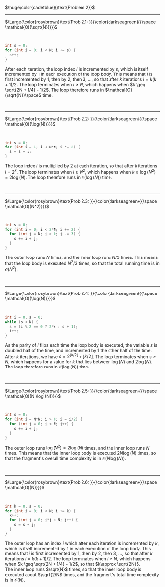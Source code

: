 $\huge\color{cadetblue}{\text{Problem 2}}$

----------------------

$\Large{\color{rosybrown}\text{Prob 2.1: }}{\color{darkseagreen}{{\space \mathcal{O}(\sqrt{N})}}}$  

<br/>

```c
int s = 0;
for (int i = 0; i < N; i += s) {
  s++;
}
```

After each iteration, the loop index $i$ is incremented by $s$, which is itself incremented by $1$ in each execution of the loop body. This means that $i$ is first incremented by $1$, then by $2$, then $3$, ..., so that after $k$ iterations $i = k(k+1)/2$. The loop terminates when $i \geq N$, which happens when $k \geq \sqrt{2N + 1/4} - 1/2$. The loop therefore runs in $\mathcal{O}(\sqrt{N})\space$ time.

<br/>

----------------------

$\Large{\color{rosybrown}\text{Prob 2.2: }}{\color{darkseagreen}{{\space \mathcal{O}(\log(N))}}}$  

<br/>

```c
int s = 0;
for (int i = 1; i < N*N; i *= 2) {
  s = s + i;
}
```

The loop index $i$ is multiplied by 2 at each iteration, so that after $k$ iterations $i = 2^k$. The loop terminates when $i \geq N^2$, which happens when $k \geq \log(N^2) = 2\log(N)$. The loop therefore runs in $\mathcal{O}(\log(N))$ time.

<br/>

----------------------

$\Large{\color{rosybrown}\text{Prob 2.3: }}{\color{darkseagreen}{{\space \mathcal{O}(N^2)}}}$  

<br/>

```c
int s = 0;
for (int i = 0; i < 2*N; i += 2) {
  for (int j = N; j > 0; j -= 3) {
    s += i + j;
  }
}
```

The outer loop runs $N$ times, and the inner loop runs $N/3$ times. This means that the loop body is executed $N^2/3$ times, so that the total running time is in $\mathcal{O}(N^2)$.

<br/>

----------------------

$\Large{\color{rosybrown}\text{Prob 2.4: }}{\color{darkseagreen}{{\space \mathcal{O}(\log(N))}}}$  

<br/>

```c
int i = 0, s = 0;
while (s < N) {
  s = (i % 2 == 0 ? 2*s : s + 1);
  i++;
}
```

As the parity of $i$ flips each time the loop body is executed, the variable $s$ is doubled half of the time, and incremented by $1$ the other half of the time.  
After $k$ iterations, we have $s = 2^{\lfloor k/2 \rfloor} + \lfloor k/2 \rfloor$. The loop terminates when $s \geq N$, which happens for a value for $k$ that lies between $\log(N)$ and $2\log(N)$. The loop therefore runs in $\mathcal{O}(\log(N))$ time.

<br/>

----------------------

$\Large{\color{rosybrown}\text{Prob 2.5: }}{\color{darkseagreen}{{\space \mathcal{O}(N \log (N))}}}$  

<br/>

```c
int s = 0;
for (int i = N*N; i > 0; i = i/2) {
  for (int j = 0; j < N; j++) {
    s += i + j;
  }
}
```

The outer loop runs $\log(N^2) = 2\log(N)$ times, and the inner loop runs $N$ times. This means that the inner loop body is executed $2N\log(N)$ times, so that the fragment's overall time complexity is in $\mathcal{O}(N\log(N))$.

<br/>

----------------------

$\Large{\color{rosybrown}\text{Prob 2.6: }}{\color{darkseagreen}{{\space \mathcal{O}(N)}}}$  

<br/>

```c
int k = 0, s = 0;
for (int i = 0; i < N; i += k) {
  k++;
  for (int j = 0; j*j < N; j++) {
    s = s + j;
  }
}
```

The outer loop has an index $i$ which after each iteration is incremented by $k$, which is itself incremented by $1$ in each execution of the loop body. This means that $i$ is first incremented by $1$, then by $2$, then $3$, ..., so that after $k$ iterations $i = k(k+1)/2$. The loop terminates when $i \geq N$, which happens when $k \geq \sqrt{2N + 1/4} - 1/2$, so that $k\approx \sqrt{2N}$.  
The inner loop runs $\sqrt{N}$ times, so that the inner loop body is executed about $\sqrt{2}N$ times, and the fragment's total time complexity is in $\mathcal{O}(N)$.

<br/>